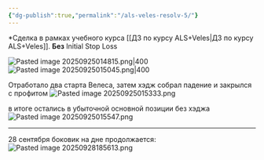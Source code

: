```yaml
---
{"dg-publish":true,"permalink":"/als-veles-resolv-5/"}
---
```


*Сделка в рамках учебного курса [[ДЗ по курсу ALS+Veles\|ДЗ по курсу ALS+Veles]]. **Без** Initial Stop Loss

![Pasted image 20250925014815.png|400](/img/user/media/Pasted%20image%2020250925014815.png)
![Pasted image 20250925015045.png|400](/img/user/media/Pasted%20image%2020250925015045.png)

Отработало два старта Велеса, затем хэдж собрал падение и закрылся с профитом
![Pasted image 20250925015333.png](/img/user/media/Pasted%20image%2020250925015333.png)

в итоге остались в убыточной основной позиции без хэджа
![Pasted image 20250925015547.png](/img/user/media/Pasted%20image%2020250925015547.png)

---
28 сентября боковик на дне продолжается:
![Pasted image 20250928185613.png](/img/user/media/Pasted%20image%2020250928185613.png)